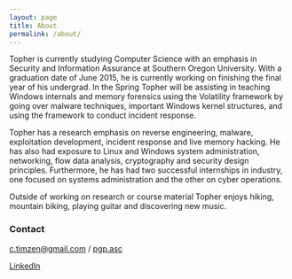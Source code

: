 ```yaml
---
layout: page
title: About
permalink: /about/
---
```


Topher is currently studying Computer Science with an emphasis in Security and Information Assurance at Southern Oregon University. With a graduation date of June 2015, he is currently working on finishing the final year of his undergrad. In the Spring Topher will be assisting in teaching Windows internals and memory forensics using the Volatility framework by going over malware techniques, important Windows kernel structures, and using the framework to conduct incident response.

Topher has a research emphasis on reverse engineering, malware, exploitation development, incident response and live memory hacking. He has also had exposure to Linux and Windows system administration, networking, flow data analysis, cryptography and security design principles. Furthermore, he has had two successful internships in industry, one focused on systems administration and the other on cyber operations. 

Outside of working on research or course material Topher enjoys hiking, mountain biking, playing guitar and discovering new music. 

### Contact

[c.timzen@gmail.com](mailto:c.timzen@gmail.com)          /          [pgp.asc](/resources/pgp/pgp.asc)

[LinkedIn](https://www.linkedin.com/in/tophertimzen)

